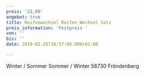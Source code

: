 ```yaml
---
preis: '22,00'
angebot: true
title: Reifenwechsel Reifen Wechsel Satz
preis_information: 'Festpreis '
von: ''
bis: ''
date: 2019-02-25T16:57:06.000+01:00

---
```

Winter / Sommer Sommer / Winter 58730 Fröndenberg